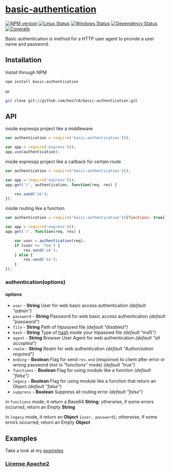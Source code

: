 # [basic-authentication](https://github.com/hex7c0/basic-authentication)

[![NPM version](https://img.shields.io/npm/v/basic-authentication.svg)](https://www.npmjs.com/package/basic-authentication)
[![Linux Status](https://img.shields.io/travis/hex7c0/basic-authentication.svg?label=linux-osx)](https://travis-ci.org/hex7c0/basic-authentication)
[![Windows Status](https://img.shields.io/appveyor/ci/hex7c0/basic-authentication.svg?label=windows)](https://ci.appveyor.com/project/hex7c0/basic-authentication)
[![Dependency Status](https://img.shields.io/david/hex7c0/basic-authentication.svg)](https://david-dm.org/hex7c0/basic-authentication)
[![Coveralls](https://img.shields.io/coveralls/hex7c0/basic-authentication.svg)](https://coveralls.io/r/hex7c0/basic-authentication)

Basic authentication is method for a HTTP user agent to provide a user name and password.

## Installation

Install through NPM

```bash
npm install basic-authentication
```
or
```bash
git clone git://github.com/hex7c0/basic-authentication.git
```

## API

inside expressjs project like a middleware
```js
var authentication = require('basic-authentication')();

var app = require('express')();
app.use(authentication);
```
inside expressjs project like a callback for certain route
```js
var authentication = require('basic-authentication')();

var app = require('express')();
app.get('/', authentication, function(req, res) {

    res.send('ok');
});
```
inside routing like a function
```js
var authentication = require('basic-authentication')({functions: true});

var app = require('express')();
app.get('/', function(req, res) {

    var user = authentication(req);
    if (user == 'foo') {
        res.send('ok');
    } else {
        res.send('ko');
    }
});
```

### authentication(options)

#### options

 - `user` - **String** User for web basic access authentication *(default "admin")*
 - `password` - **String** Password for web basic access authentication *(default "password")*
 - `file` - **String** Path of htpasswd file *(default "disabled")*
 - `hash` - **String** Type of [hash](http://nodejs.org/api/crypto.html#crypto_crypto_createhash_algorithm) inside your htpasswd file *(default "md5")*
 - `agent` - **String** Browser User Agent for web authentication *(default "all accepted")*
 - `realm` - **String** Realm for web authentication *(default "Authorization required")*
 - `ending` - **Boolean** Flag for send `res.end` (response) to client after error or wrong password (not in "functions" mode) *(default "true")*
 - `functions` - **Boolean** Flag for using module like a function *(default "false")*
 - `legacy` - **Boolean** Flag for using module like a function that return an Object *(default "false")*
 - `suppress` - **Boolean** Suppress all routing error *(default "false")*

in `functions` mode, it return a Base64 **String**; otherwise, if some errors occurred, return an Empty **String**

in `legacy` mode, it return an **Object** `{user, password}`; otherwise, if some errors occurred, return an Empty **Object**

## Examples

Take a look at my [examples](examples)

### [License Apache2](LICENSE)
